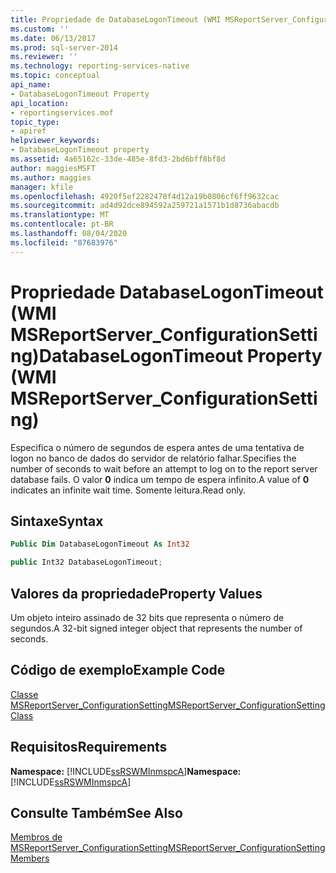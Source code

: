 ```yaml
---
title: Propriedade de DatabaseLogonTimeout (WMI MSReportServer_ConfigurationSetting) | Microsoft Docs
ms.custom: ''
ms.date: 06/13/2017
ms.prod: sql-server-2014
ms.reviewer: ''
ms.technology: reporting-services-native
ms.topic: conceptual
api_name:
- DatabaseLogonTimeout Property
api_location:
- reportingservices.mof
topic_type:
- apiref
helpviewer_keywords:
- DatabaseLogonTimeout property
ms.assetid: 4a65162c-33de-485e-8fd3-2bd6bff8bf8d
author: maggiesMSFT
ms.author: maggies
manager: kfile
ms.openlocfilehash: 4920f5ef2282478f4d12a19b0806cf6ff9632cac
ms.sourcegitcommit: ad4d92dce894592a259721a1571b1d8736abacdb
ms.translationtype: MT
ms.contentlocale: pt-BR
ms.lasthandoff: 08/04/2020
ms.locfileid: "87683976"
---
```

# <a name="databaselogontimeout-property-wmi-msreportserver_configurationsetting"></a><span data-ttu-id="8d8bb-102">Propriedade DatabaseLogonTimeout (WMI MSReportServer_ConfigurationSetting)</span><span class="sxs-lookup"><span data-stu-id="8d8bb-102">DatabaseLogonTimeout Property (WMI MSReportServer_ConfigurationSetting)</span></span>
  <span data-ttu-id="8d8bb-103">Especifica o número de segundos de espera antes de uma tentativa de logon no banco de dados do servidor de relatório falhar.</span><span class="sxs-lookup"><span data-stu-id="8d8bb-103">Specifies the number of seconds to wait before an attempt to log on to the report server database fails.</span></span> <span data-ttu-id="8d8bb-104">O valor **0** indica um tempo de espera infinito.</span><span class="sxs-lookup"><span data-stu-id="8d8bb-104">A value of **0** indicates an infinite wait time.</span></span> <span data-ttu-id="8d8bb-105">Somente leitura.</span><span class="sxs-lookup"><span data-stu-id="8d8bb-105">Read only.</span></span>  
  
## <a name="syntax"></a><span data-ttu-id="8d8bb-106">Sintaxe</span><span class="sxs-lookup"><span data-stu-id="8d8bb-106">Syntax</span></span>  
  
```vb  
Public Dim DatabaseLogonTimeout As Int32  
```  
  
```csharp  
public Int32 DatabaseLogonTimeout;  
```  
  
## <a name="property-values"></a><span data-ttu-id="8d8bb-107">Valores da propriedade</span><span class="sxs-lookup"><span data-stu-id="8d8bb-107">Property Values</span></span>  
 <span data-ttu-id="8d8bb-108">Um objeto inteiro assinado de 32 bits que representa o número de segundos.</span><span class="sxs-lookup"><span data-stu-id="8d8bb-108">A 32-bit signed integer object that represents the number of seconds.</span></span>  
  
## <a name="example-code"></a><span data-ttu-id="8d8bb-109">Código de exemplo</span><span class="sxs-lookup"><span data-stu-id="8d8bb-109">Example Code</span></span>  
 [<span data-ttu-id="8d8bb-110">Classe MSReportServer_ConfigurationSetting</span><span class="sxs-lookup"><span data-stu-id="8d8bb-110">MSReportServer_ConfigurationSetting Class</span></span>](msreportserver-configurationsetting-class.md)  
  
## <a name="requirements"></a><span data-ttu-id="8d8bb-111">Requisitos</span><span class="sxs-lookup"><span data-stu-id="8d8bb-111">Requirements</span></span>  
 <span data-ttu-id="8d8bb-112">**Namespace:** [!INCLUDE[ssRSWMInmspcA](../../includes/ssrswminmspca-md.md)]</span><span class="sxs-lookup"><span data-stu-id="8d8bb-112">**Namespace:** [!INCLUDE[ssRSWMInmspcA](../../includes/ssrswminmspca-md.md)]</span></span>  
  
## <a name="see-also"></a><span data-ttu-id="8d8bb-113">Consulte Também</span><span class="sxs-lookup"><span data-stu-id="8d8bb-113">See Also</span></span>  
 [<span data-ttu-id="8d8bb-114">Membros de MSReportServer_ConfigurationSetting</span><span class="sxs-lookup"><span data-stu-id="8d8bb-114">MSReportServer_ConfigurationSetting Members</span></span>](msreportserver-configurationsetting-members.md)  
  
  
